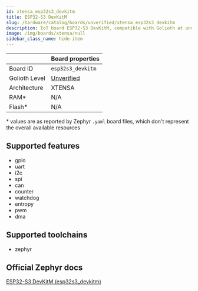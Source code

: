 ```yaml
---
id: xtensa_esp32s3_devkitm
title: ESP32-S3 DevKitM
slug: /hardware/catalog/boards/unverified/xtensa_esp32s3_devkitm
description: IoT board ESP32-S3 DevKitM, compatible with Golioth at unverified level.
image: /img/boards/xtensa/null
sidebar_class_name: hide-item
---
```


[//]: # (This is an auto-generated file, do not edit! Changes to it will be lost upon re-generation)



|                | Board properties     |
| -------------  | -------------------- |
| Board ID       | `esp32s3_devkitm` |
| Golioth Level  | [Unverified](/hardware#unverified-boards) |
| Architecture   | XTENSA |
| RAM*           | N/A |
| Flash*         | N/A |

\* values are as reported by Zephyr `.yaml` board files, which don't represent the overall available resources



## Supported features

* gpio
* uart
* i2c
* spi
* can
* counter
* watchdog
* entropy
* pwm
* dma

## Supported toolchains

* zephyr

## Official Zephyr docs

[ESP32-S3 DevKitM (esp32s3_devkitm)](https://docs.zephyrproject.org/latest/boards/xtensa/esp32s3_devkitm/doc/index.html)
